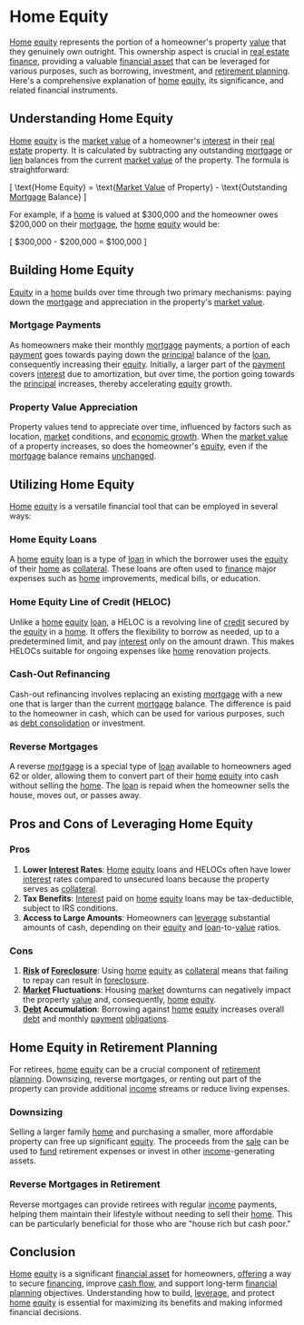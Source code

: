 # Home Equity

[Home](../h/home.md) [equity](../e/equity.md) represents the portion of a homeowner's property [value](../v/value.md) that they genuinely own outright. This ownership aspect is crucial in [real estate](../r/real_estate.md) [finance](../f/finance.md), providing a valuable [financial asset](../f/financial_asset.md) that can be leveraged for various purposes, such as borrowing, investment, and [retirement planning](../r/retirement_planning.md). Here's a comprehensive explanation of [home](../h/home.md) [equity](../e/equity.md), its significance, and related financial instruments.

## Understanding Home Equity

[Home](../h/home.md) [equity](../e/equity.md) is the [market value](../m/market_value.md) of a homeowner's [interest](../i/interest.md) in their [real estate](../r/real_estate.md) property. It is calculated by subtracting any outstanding [mortgage](../m/mortgage.md) or [lien](../l/lien.md) balances from the current [market value](../m/market_value.md) of the property. The formula is straightforward:

\[ \text{Home Equity} = \text{[Market Value](../m/market_value.md) of Property} - \text{Outstanding [Mortgage](../m/mortgage.md) Balance} \]

For example, if a [home](../h/home.md) is valued at $300,000 and the homeowner owes $200,000 on their [mortgage](../m/mortgage.md), the [home](../h/home.md) [equity](../e/equity.md) would be:

\[ \$300,000 - \$200,000 = \$100,000 \]

## Building Home Equity

[Equity](../e/equity.md) in a [home](../h/home.md) builds over time through two primary mechanisms: paying down the [mortgage](../m/mortgage.md) and appreciation in the property's [market value](../m/market_value.md).

### Mortgage Payments

As homeowners make their monthly [mortgage](../m/mortgage.md) payments, a portion of each [payment](../p/payment.md) goes towards paying down the [principal](../p/principal.md) balance of the [loan](../l/loan.md), consequently increasing their [equity](../e/equity.md). Initially, a larger part of the [payment](../p/payment.md) covers [interest](../i/interest.md) due to amortization, but over time, the portion going towards the [principal](../p/principal.md) increases, thereby accelerating [equity](../e/equity.md) growth.

### Property Value Appreciation

Property values tend to appreciate over time, influenced by factors such as location, [market](../m/market.md) conditions, and [economic growth](../e/economic_growth.md). When the [market value](../m/market_value.md) of a property increases, so does the homeowner's [equity](../e/equity.md), even if the [mortgage](../m/mortgage.md) balance remains [unchanged](../u/unchanged.md).

## Utilizing Home Equity

[Home](../h/home.md) [equity](../e/equity.md) is a versatile financial tool that can be employed in several ways:

### Home Equity Loans

A [home](../h/home.md) [equity](../e/equity.md) [loan](../l/loan.md) is a type of [loan](../l/loan.md) in which the borrower uses the [equity](../e/equity.md) of their [home](../h/home.md) as [collateral](../c/collateral.md). These loans are often used to [finance](../f/finance.md) major expenses such as [home](../h/home.md) improvements, medical bills, or education.

### Home Equity Line of Credit (HELOC)

Unlike a [home](../h/home.md) [equity](../e/equity.md) [loan](../l/loan.md), a HELOC is a revolving line of [credit](../c/credit.md) secured by the [equity](../e/equity.md) in a [home](../h/home.md). It offers the flexibility to borrow as needed, up to a predetermined limit, and pay [interest](../i/interest.md) only on the amount drawn. This makes HELOCs suitable for ongoing expenses like [home](../h/home.md) renovation projects.

### Cash-Out Refinancing

Cash-out refinancing involves replacing an existing [mortgage](../m/mortgage.md) with a new one that is larger than the current [mortgage](../m/mortgage.md) balance. The difference is paid to the homeowner in cash, which can be used for various purposes, such as [debt consolidation](../d/debt_consolidation.md) or investment.

### Reverse Mortgages

A reverse [mortgage](../m/mortgage.md) is a special type of [loan](../l/loan.md) available to homeowners aged 62 or older, allowing them to convert part of their [home](../h/home.md) [equity](../e/equity.md) into cash without selling the [home](../h/home.md). The [loan](../l/loan.md) is repaid when the homeowner sells the house, moves out, or passes away.

## Pros and Cons of Leveraging Home Equity

### Pros

1. **Lower [Interest](../i/interest.md) Rates**: [Home](../h/home.md) [equity](../e/equity.md) loans and HELOCs often have lower [interest](../i/interest.md) rates compared to unsecured loans because the property serves as [collateral](../c/collateral.md).
2. **Tax Benefits**: [Interest](../i/interest.md) paid on [home](../h/home.md) [equity](../e/equity.md) loans may be tax-deductible, subject to IRS conditions.
3. **Access to Large Amounts**: Homeowners can [leverage](../l/leverage.md) substantial amounts of cash, depending on their [equity](../e/equity.md) and [loan](../l/loan.md)-to-[value](../v/value.md) ratios.

### Cons

1. **[Risk](../r/risk.md) of [Foreclosure](../f/foreclosure.md)**: Using [home](../h/home.md) [equity](../e/equity.md) as [collateral](../c/collateral.md) means that failing to repay can result in [foreclosure](../f/foreclosure.md).
2. **[Market](../m/market.md) Fluctuations**: Housing [market](../m/market.md) downturns can negatively impact the property [value](../v/value.md) and, consequently, [home](../h/home.md) [equity](../e/equity.md).
3. **[Debt](../d/debt.md) Accumulation**: Borrowing against [home](../h/home.md) [equity](../e/equity.md) increases overall [debt](../d/debt.md) and monthly [payment](../p/payment.md) [obligations](../o/obligation.md).

## Home Equity in Retirement Planning

For retirees, [home](../h/home.md) [equity](../e/equity.md) can be a crucial component of [retirement planning](../r/retirement_planning.md). Downsizing, reverse mortgages, or renting out part of the property can provide additional [income](../i/income.md) streams or reduce living expenses.

### Downsizing

Selling a larger family [home](../h/home.md) and purchasing a smaller, more affordable property can free up significant [equity](../e/equity.md). The proceeds from the [sale](../s/sale.md) can be used to [fund](../f/fund.md) retirement expenses or invest in other [income](../i/income.md)-generating assets.

### Reverse Mortgages in Retirement

Reverse mortgages can provide retirees with regular [income](../i/income.md) payments, helping them maintain their lifestyle without needing to sell their [home](../h/home.md). This can be particularly beneficial for those who are "house rich but cash poor."

## Conclusion

[Home](../h/home.md) [equity](../e/equity.md) is a significant [financial asset](../f/financial_asset.md) for homeowners, [offering](../o/offering.md) a way to secure [financing](../f/financing.md), improve [cash flow](../c/cash_flow.md), and support long-term [financial planning](../f/financial_planning.md) objectives. Understanding how to build, [leverage](../l/leverage.md), and protect [home](../h/home.md) [equity](../e/equity.md) is essential for maximizing its benefits and making informed financial decisions.